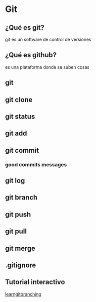 # Git

## ¿Qué es git?

git es un software de control de versiones

## ¿Qué es github?
es una plataforma donde se suben cosas
## git 

## git clone

## git status

## git add

## git commit

### good commits messages

## git log

## git branch

## git push

## git pull

## git merge

## .gitignore

## Tutorial interactivo

[learngitbranching](https://learngitbranching.js.org/)
